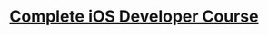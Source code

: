# [Complete iOS Developer Course](https://www.udemy.com/the-complete-ios-9-developer-course/learn/v4/content)
